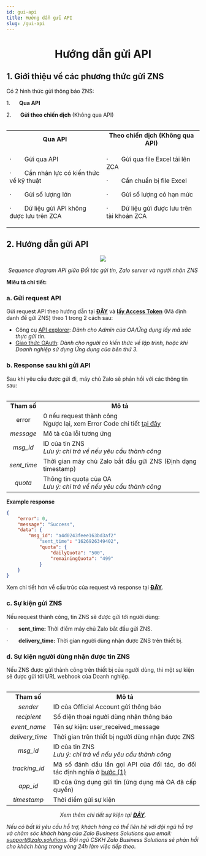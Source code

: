 ```yaml
---
id: gui-api
title: Hướng dẫn gửi API
slug: /gui-api
---
```


# <p align ="center">Hướng dẫn gửi API</p>


## 1. Giới thiệu về các phương thức gửi ZNS


Có 2 hình thức gửi thông báo ZNS: 

1.      **Qua API** 

2.      **Gửi theo chiến dịch** (Không qua API)

<div class="table" align="center">
    <table>
<table><tbody><tr><td style="text-align:center;"><strong>Qua API</strong></td><td style="text-align:center;"><strong>Theo chiến dịch (Không qua API)</strong></td></tr><tr><td><p>·&nbsp;&nbsp;&nbsp;&nbsp;&nbsp;&nbsp; &nbsp;Gửi qua API</p><p>·&nbsp;&nbsp;&nbsp;&nbsp;&nbsp;&nbsp; &nbsp;Cần nhân lực có kiến thức về kỹ thuật&nbsp;</p><p>·&nbsp;&nbsp;&nbsp;&nbsp;&nbsp;&nbsp; &nbsp;Gửi số lượng lớn&nbsp;</p><p>·&nbsp;&nbsp;&nbsp;&nbsp;&nbsp;&nbsp; &nbsp;Dữ liệu gửi API không được lưu trên ZCA</p></td><td><p>·&nbsp;&nbsp;&nbsp;&nbsp;&nbsp;&nbsp; &nbsp;Gửi qua file Excel tải lên ZCA</p><p>·&nbsp;&nbsp;&nbsp;&nbsp;&nbsp;&nbsp; &nbsp;Cần chuẩn bị file Excel&nbsp;</p><p>·&nbsp;&nbsp;&nbsp;&nbsp;&nbsp;&nbsp; &nbsp;Gửi số lượng có hạn mức</p><p>·&nbsp;&nbsp;&nbsp;&nbsp;&nbsp;&nbsp; &nbsp;Dữ liệu gửi được lưu trên tài khoản ZCA</p></td></tr></tbody></table>
</div>


## 2. Hướng dẫn gửi API

<p align="center">
  <img src="https://stc-oa.zdn.vn/uploads/046b14d8a00bee14b617f6dc541a2bd0.png" />
</p>


_<p align="center">Sequence diagram API giữa Đối tác gửi tin, Zalo server và người nhận ZNS</p>_


**Miêu tả chi tiết:**

### a. Gửi request API

Gửi request API theo hướng dẫn tại [**ĐÂY**](https://developers.zalo.me/docs/zalo-notification-service/gui-tin-zns/gui-zns) và [**lấy Access Token**](https://stc-developers.zdn.vn/docs/v2/official-account/bat-dau/xac-thuc-va-uy-quyen-cho-ung-dung-new) (Mã định danh để gửi ZNS) theo 1 trong 2 cách sau:


*   Công cụ [API explorer](https://developers.zalo.me/docs/api/official-account-api/xac-thuc-va-uy-quyen/cach-2-xac-thuc-voi-cong-cu-api-explorer/phuong-thuc-lay-oa-access-token-su-dung-cong-cu-api-explorer-post-5004): _Dành cho Admin của OA/Ứng dụng lấy mã xác thực gửi tin._
*   [Giao thức OAuth](https://developers.zalo.me/docs/api/official-account-api/xac-thuc-va-uy-quyen/cach-1-xac-thuc-voi-giao-thuc-oauth/yeu-cau-cap-moi-oa-access-token-post-4307): _Dành cho người có kiến thức về lập trình, hoặc khi Doanh nghiệp sử dụng Ứng dụng của bên thứ 3._


### b. Response sau khi gửi API


Sau khi yêu cầu được gửi đi, máy chủ Zalo sẽ phản hồi với các thông tin sau:

<div class="table" align="center">
    <table>
<table><tbody><tr><td style="text-align:center;"><strong>Tham số</strong></td><td style="text-align:center;"><strong>Mô tả</strong></td></tr><tr><td style="text-align:center;">error</td><td style="text-align:justify;">0 nếu request thành công<br>Ngược lại, xem Error Code chi tiết&nbsp;<a target="_blank" rel="noopener noreferrer" href="https://developers.zalo.me/docs/api/zalo-notification-service-api/phu-luc/bang-ma-loi-post-5233">tại đây</a></td></tr><tr><td style="text-align:center;"><i>message</i></td><td style="text-align:justify;">Mô tả của lỗi tương ứng</td></tr><tr><td style="text-align:center;"><i>msg_id</i></td><td style="text-align:justify;">ID của tin ZNS<br><i>Lưu ý: chỉ trả về nếu yêu cầu thành công</i></td></tr><tr><td style="text-align:center;"><i>sent_time</i></td><td style="text-align:justify;">Thời gian máy chủ Zalo bắt đầu gửi ZNS (Định dạng timestamp)</td></tr><tr><td style="text-align:center;"><i>quota</i></td><td style="text-align:justify;">Thông tin quota của OA<br><i>Lưu ý: chỉ trả về nếu yêu cầu thành công</i></td></tr></tbody></table>
</div>

**Example response**

```json
{
    "error": 0,
    "message": "Success",
    "data": {
        "msg_id": "a4d0243feee163bd3af2"
            "sent_time": "1626926349402",
            "quota": {
                "dailyQuota": "500",
                "remainingQuota": "499"
            }
    }
}
```

Xem chi tiết hơn về cấu trúc của request và response tại [**ĐÂY**](https://developers.zalo.me/docs/api/zalo-notification-service-api/gui-zns/gui-zns-post-5208).


### c. Sự kiện gửi ZNS [](https://zalo.cloud/zns/guidelines/zns-api#3-s%E1%BB%B1-ki%E1%BB%87n-g%E1%BB%ADi-zns)

Nếu request thành công, tin ZNS sẽ được gửi tới người dùng:

·       **sent\_time:** Thời điểm máy chủ Zalo bắt đầu gửi ZNS.

·       **delivery\_time:** Thời gian người dùng nhận được ZNS trên thiết bị.


### d. Sự kiện người dùng nhận được tin ZNS [](https://zalo.cloud/zns/guidelines/zns-api#4-s%E1%BB%B1-ki%E1%BB%87n-ng%C6%B0%E1%BB%9Di-d%C3%B9ng-nh%E1%BA%ADn-%C4%91%C6%B0%E1%BB%A3c-tin-zns)


Nếu ZNS được gửi thành công trên thiết bị của người dùng, thì một sự kiện sẽ được gửi tới URL webhook của Doanh nghiệp.

<div class="table" align="center">
    <table>
<table><tbody><tr><td style="text-align:center;"><strong>Tham số</strong></td><td style="text-align:center;"><strong>Mô tả</strong></td></tr><tr><td style="text-align:center;"><i>sender</i></td><td style="text-align:justify;">ID của Official Account gửi thông báo</td></tr><tr><td style="text-align:center;"><i>recipient</i></td><td style="text-align:justify;">Số điện thoại người dùng nhận thông báo</td></tr><tr><td style="text-align:center;"><i>event_name</i></td><td style="text-align:justify;">Tên sự kiện: user_received_message</td></tr><tr><td style="text-align:center;"><i>delivery_time</i></td><td style="text-align:justify;">Thời gian trên thiết bị người dùng nhận được ZNS</td></tr><tr><td style="text-align:center;"><i>msg_id</i></td><td style="text-align:justify;">ID của tin ZNS<br><i>Lưu ý: chỉ trả về nếu yêu cầu thành công</i></td></tr><tr><td style="text-align:center;"><i>tracking_id</i></td><td style="text-align:justify;">Mã số đánh dấu lần gọi API của đối tác, do đối tác định nghĩa ở <u>bước (1)</u></td></tr><tr><td style="text-align:center;"><i>app_id</i></td><td style="text-align:justify;">ID của ứng dụng gửi tin (ứng dụng mà OA đã cấp quyền)</td></tr><tr><td style="text-align:center;"><i>timestamp</i></td><td style="text-align:justify;">Thời điểm gửi sự kiện</td></tr></tbody></table>
</div>

_<p align="center">Xem thêm chi tiết sự kiện tại [**ĐÂY**](https://developers.zalo.me/docs/api/zalo-notification-service-api/webhook/su-kien-nguoi-dung-nhan-thong-bao-zns-post-5235).</p>_

_Nếu có bất kì yêu cầu hỗ trợ, khách hàng có thể liên hệ với đội ngũ hỗ trợ và chăm sóc khách hàng của Zalo Business Solutions qua email:_ [_support@zalo.solutions_](mailto:support@zalo.solutions)_. Đội ngũ CSKH Zalo Business Solutions sẽ phản hồi cho khách hàng trong vòng 24h làm việc tiếp theo._
